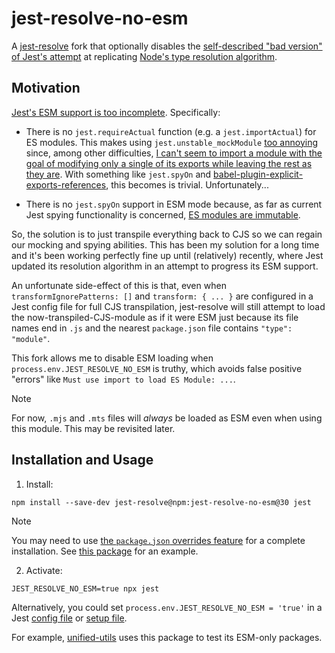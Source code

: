 # jest-resolve-no-esm

A [jest-resolve](https://npm.im/jest-resolve) fork that optionally disables the
[self-described "bad version" of Jest's attempt](https://github.com/jestjs/jest/blob/2737e08b33d1063ac99c4e3f0973551fe34427ee/packages/jest-resolve/src/shouldLoadAsEsm.ts#L43-L72)
at replicating
[Node's type resolution algorithm](https://github.com/nodejs/modules/issues/393).

## Motivation

[Jest's ESM support is too incomplete](https://github.com/jestjs/jest/issues/9430).
Specifically:

- There is no `jest.requireActual` function (e.g. a `jest.importActual`) for ES
  modules. This makes using `jest.unstable_mockModule`
  [too annoying](https://github.com/jestjs/jest/issues/15303) since, among other
  difficulties,
  [I can't seem to import a module with the goal of modifying only a single of its exports while leaving the rest as they are](https://github.com/jestjs/jest/issues/9430#issuecomment-3174004784).
  With something like `jest.spyOn` and
  [babel-plugin-explicit-exports-references](https://npm.im/babel-plugin-explicit-exports-references),
  this becomes is trivial. Unfortunately...

- There is no `jest.spyOn` support in ESM mode because, as far as current Jest
  spying functionality is concerned,
  [ES modules are immutable](https://stackoverflow.com/questions/73379206/jest-standard-way-to-stub-named-exports-of-esm-modules).

So, the solution is to just transpile everything back to CJS so we can regain
our mocking and spying abilities. This has been my solution for a long time and
it's been working perfectly fine up until (relatively) recently, where Jest
updated its resolution algorithm in an attempt to progress its ESM support.

An unfortunate side-effect of this is that, even when
`transformIgnorePatterns: []` and `transform: { ... }` are configured in a Jest
config file for full CJS transpilation, jest-resolve will still attempt to load
the now-transpiled-CJS-module as if it were ESM just because its file names end
in `.js` and the nearest `package.json` file contains `"type": "module"`.

This fork allows me to disable ESM loading when
`process.env.JEST_RESOLVE_NO_ESM` is truthy, which avoids false positive
"errors" like `Must use import to load ES Module: ...`.

> [!NOTE]
>
> For now, `.mjs` and `.mts` files will _always_ be loaded as ESM even when
> using this module. This may be revisited later.

## Installation and Usage

1. Install:

```shell
npm install --save-dev jest-resolve@npm:jest-resolve-no-esm@30 jest
```

> [!NOTE]
>
> You may need to use
> [the `package.json` overrides feature](https://docs.npmjs.com/cli/v9/configuring-npm/package-json#overrides)
> for a complete installation. See
> [this package](https://github.com/Xunnamius/jest-resolve-no-esm/blob/main/package.json)
> for an example.

2. Activate:

```
JEST_RESOLVE_NO_ESM=true npx jest
```

Alternatively, you could set `process.env.JEST_RESOLVE_NO_ESM = 'true'` in a
Jest [config file](https://jestjs.io/docs/configuration) or
[setup file](https://jestjs.io/docs/configuration#setupfiles-array).

For example,
[unified-utils](https://github.com/Xunnamius/jest-resolve-no-esm/blob/main/package.json)
uses this package to test its ESM-only packages.
